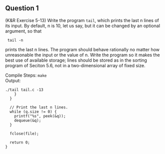## Question 1
(K&R Exercise 5-13) Write the program <code>tail</code>, which prints the last n lines of its input. By default, n is 10, let us say, but it can be changed by an optional argument, so that

<code>    tail -n</code>

prints the last n lines. The program should behave rationally no matter how unreasonable the input or the value of n. Write the program so it makes the best use of available storage; lines should be stored as in the sorting program of Seciton 5.6, not in a two-dimensional array of fixed size.

Compile Steps: 
`make`  
Output:
```
./tail tail.c -13
    }
  }

  // Print the last n lines.
  while (q.size != 0) {
    printf("%s", peek(&q));
    dequeue(&q);
  }

  fclose(file);

  return 0;
}
```
